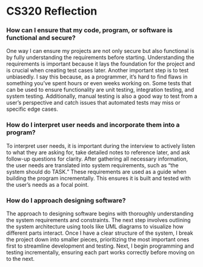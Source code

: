 # CS320 Reflection 

### How can I ensure that my code, program, or software is functional and secure?

One way I can ensure my projects are not only secure but also functional is by fully understanding the requirements before starting. Understanding the requirements is important because it lays the foundation for the project and is crucial when creating test cases later. Another important step is to test unbiasedly. I say this because, as a programmer, it’s hard to find flaws in something you’ve spent hours or even weeks working on. Some tests that can be used to ensure functionality are unit testing, integration testing, and system testing. Additionally, manual testing is also a good way to test from a user’s perspective and catch issues that automated tests may miss or specific edge cases.

### How do I interpret user needs and incorporate them into a program?

To interpret user needs, it is important during the interview to actively listen to what they are asking for, take detailed notes to reference later, and ask follow-up questions for clarity. After gathering all necessary information, the user needs are translated into system requirements, such as “the system should do TASK.” These requirements are used as a guide when building the program incrementally. This ensures it is built and tested with the user’s needs as a focal point.

### How do I approach designing software?

The approach to designing software begins with thoroughly understanding the system requirements and constraints. The next step involves outlining the system architecture using tools like UML diagrams to visualize how different parts interact. Once I have a clear structure of the system, I break the project down into smaller pieces, prioritizing the most important ones first to streamline development and testing. Next, I begin programming and testing incrementally, ensuring each part works correctly before moving on to the next.


